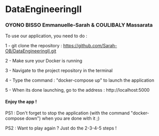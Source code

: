 # DataEngineeringII

### OYONO BISSO Emmanuelle-Sarah & COULIBALY Massarata

To use our application, you need to do :

1 - git clone the repository : https://github.com/Sarah-OB/DataEngineeringII.git

2 - Make sure your Docker is running 

3 - Navigate to the project repository in the terminal

4 - Type the command : "docker-compose up" to launch the application 

5 - When its done launching, go to the address : http://localhost:5000

#### Enjoy the app !

PS1 : Don't forget to stop the application (with the command "docker-compose down") when you are done with it ;) 

PS2 : Want to play again ? Just do the 2-3-4-5 steps !

